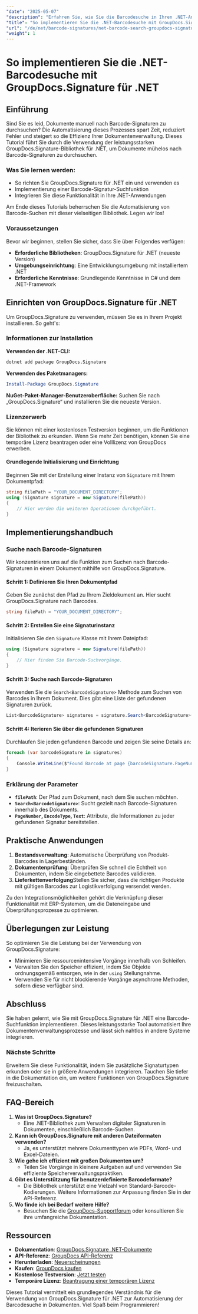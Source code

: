 ```yaml
---
"date": "2025-05-07"
"description": "Erfahren Sie, wie Sie die Barcodesuche in Ihren .NET-Anwendungen mit der leistungsstarken Bibliothek GroupDocs.Signature automatisieren. Optimieren Sie mühelos Ihr Dokumentenmanagement."
"title": "So implementieren Sie die .NET-Barcodesuche mit GroupDocs.Signature für .NET"
"url": "/de/net/barcode-signatures/net-barcode-search-groupdocs-signature-implementation/"
"weight": 1
---
```


# So implementieren Sie die .NET-Barcodesuche mit GroupDocs.Signature für .NET

## Einführung

Sind Sie es leid, Dokumente manuell nach Barcode-Signaturen zu durchsuchen? Die Automatisierung dieses Prozesses spart Zeit, reduziert Fehler und steigert so die Effizienz Ihrer Dokumentenverwaltung. Dieses Tutorial führt Sie durch die Verwendung der leistungsstarken GroupDocs.Signature-Bibliothek für .NET, um Dokumente mühelos nach Barcode-Signaturen zu durchsuchen.

### Was Sie lernen werden:
- So richten Sie GroupDocs.Signature für .NET ein und verwenden es
- Implementierung einer Barcode-Signatur-Suchfunktion
- Integrieren Sie diese Funktionalität in Ihre .NET-Anwendungen

Am Ende dieses Tutorials beherrschen Sie die Automatisierung von Barcode-Suchen mit dieser vielseitigen Bibliothek. Legen wir los!

### Voraussetzungen
Bevor wir beginnen, stellen Sie sicher, dass Sie über Folgendes verfügen:

- **Erforderliche Bibliotheken**: GroupDocs.Signature für .NET (neueste Version)
- **Umgebungseinrichtung**: Eine Entwicklungsumgebung mit installiertem .NET
- **Erforderliche Kenntnisse**: Grundlegende Kenntnisse in C# und dem .NET-Framework

## Einrichten von GroupDocs.Signature für .NET
Um GroupDocs.Signature zu verwenden, müssen Sie es in Ihrem Projekt installieren. So geht's:

### Informationen zur Installation
**Verwenden der .NET-CLI:**
```bash
dotnet add package GroupDocs.Signature
```

**Verwenden des Paketmanagers:**
```powershell
Install-Package GroupDocs.Signature
```

**NuGet-Paket-Manager-Benutzeroberfläche:**
Suchen Sie nach „GroupDocs.Signature“ und installieren Sie die neueste Version.

### Lizenzerwerb
Sie können mit einer kostenlosen Testversion beginnen, um die Funktionen der Bibliothek zu erkunden. Wenn Sie mehr Zeit benötigen, können Sie eine temporäre Lizenz beantragen oder eine Volllizenz von GroupDocs erwerben.

#### Grundlegende Initialisierung und Einrichtung
Beginnen Sie mit der Erstellung einer Instanz von `Signature` mit Ihrem Dokumentpfad:

```csharp
string filePath = "YOUR_DOCUMENT_DIRECTORY";
using (Signature signature = new Signature(filePath))
{
    // Hier werden die weiteren Operationen durchgeführt.
}
```

## Implementierungshandbuch
### Suche nach Barcode-Signaturen
Wir konzentrieren uns auf die Funktion zum Suchen nach Barcode-Signaturen in einem Dokument mithilfe von GroupDocs.Signature.

#### Schritt 1: Definieren Sie Ihren Dokumentpfad
Geben Sie zunächst den Pfad zu Ihrem Zieldokument an. Hier sucht GroupDocs.Signature nach Barcodes.

```csharp
string filePath = "YOUR_DOCUMENT_DIRECTORY";
```

#### Schritt 2: Erstellen Sie eine Signaturinstanz
Initialisieren Sie den `Signature` Klasse mit Ihrem Dateipfad:

```csharp
using (Signature signature = new Signature(filePath))
{
    // Hier finden Sie Barcode-Suchvorgänge.
}
```

#### Schritt 3: Suche nach Barcode-Signaturen
Verwenden Sie die `Search<BarcodeSignature>` Methode zum Suchen von Barcodes in Ihrem Dokument. Dies gibt eine Liste der gefundenen Signaturen zurück.

```csharp
List<BarcodeSignature> signatures = signature.Search<BarcodeSignature>(SignatureType.Barcode);
```

#### Schritt 4: Iterieren Sie über die gefundenen Signaturen
Durchlaufen Sie jeden gefundenen Barcode und zeigen Sie seine Details an:

```csharp
foreach (var barcodeSignature in signatures)
{
    Console.WriteLine($"Found Barcode at page {barcodeSignature.PageNumber} with type {barcodeSignature.EncodeType.TypeName} and text {barcodeSignature.Text}");
}
```

### Erklärung der Parameter
- **`filePath`**: Der Pfad zum Dokument, nach dem Sie suchen möchten.
- **`Search<BarcodeSignature>`**: Sucht gezielt nach Barcode-Signaturen innerhalb des Dokuments.
- **`PageNumber`, `EncodeType`, `Text`**: Attribute, die Informationen zu jeder gefundenen Signatur bereitstellen.

## Praktische Anwendungen
1. **Bestandsverwaltung**: Automatische Überprüfung von Produkt-Barcodes in Lagerbeständen.
2. **Dokumentenprüfung**: Überprüfen Sie schnell die Echtheit von Dokumenten, indem Sie eingebettete Barcodes validieren.
3. **Lieferkettenverfolgung**Stellen Sie sicher, dass die richtigen Produkte mit gültigen Barcodes zur Logistikverfolgung versendet werden.

Zu den Integrationsmöglichkeiten gehört die Verknüpfung dieser Funktionalität mit ERP-Systemen, um die Dateneingabe und Überprüfungsprozesse zu optimieren.

## Überlegungen zur Leistung
So optimieren Sie die Leistung bei der Verwendung von GroupDocs.Signature:
- Minimieren Sie ressourcenintensive Vorgänge innerhalb von Schleifen.
- Verwalten Sie den Speicher effizient, indem Sie Objekte ordnungsgemäß entsorgen, wie in der `using` Stellungnahme.
- Verwenden Sie für nicht blockierende Vorgänge asynchrone Methoden, sofern diese verfügbar sind.

## Abschluss
Sie haben gelernt, wie Sie mit GroupDocs.Signature für .NET eine Barcode-Suchfunktion implementieren. Dieses leistungsstarke Tool automatisiert Ihre Dokumentenverwaltungsprozesse und lässt sich nahtlos in andere Systeme integrieren.

### Nächste Schritte
Erweitern Sie diese Funktionalität, indem Sie zusätzliche Signaturtypen erkunden oder sie in größere Anwendungen integrieren. Tauchen Sie tiefer in die Dokumentation ein, um weitere Funktionen von GroupDocs.Signature freizuschalten.

## FAQ-Bereich
1. **Was ist GroupDocs.Signature?**
   - Eine .NET-Bibliothek zum Verwalten digitaler Signaturen in Dokumenten, einschließlich Barcode-Suchen.
2. **Kann ich GroupDocs.Signature mit anderen Dateiformaten verwenden?**
   - Ja, es unterstützt mehrere Dokumenttypen wie PDFs, Word- und Excel-Dateien.
3. **Wie gehe ich effizient mit großen Dokumenten um?**
   - Teilen Sie Vorgänge in kleinere Aufgaben auf und verwenden Sie effiziente Speicherverwaltungspraktiken.
4. **Gibt es Unterstützung für benutzerdefinierte Barcodeformate?**
   - Die Bibliothek unterstützt eine Vielzahl von Standard-Barcode-Kodierungen. Weitere Informationen zur Anpassung finden Sie in der API-Referenz.
5. **Wo finde ich bei Bedarf weitere Hilfe?**
   - Besuchen Sie die [GroupDocs-Supportforum](https://forum.groupdocs.com/c/signature/) oder konsultieren Sie ihre umfangreiche Dokumentation.

## Ressourcen
- **Dokumentation**: [GroupDocs.Signature .NET-Dokumente](https://docs.groupdocs.com/signature/net/)
- **API-Referenz**: [GroupDocs API-Referenz](https://reference.groupdocs.com/signature/net/)
- **Herunterladen**: [Neuerscheinungen](https://releases.groupdocs.com/signature/net/)
- **Kaufen**: [GroupDocs kaufen](https://purchase.groupdocs.com/buy)
- **Kostenlose Testversion**: [Jetzt testen](https://releases.groupdocs.com/signature/net/)
- **Temporäre Lizenz**: [Beantragung einer temporären Lizenz](https://purchase.groupdocs.com/temporary-license/)

Dieses Tutorial vermittelt ein grundlegendes Verständnis für die Verwendung von GroupDocs.Signature für .NET zur Automatisierung der Barcodesuche in Dokumenten. Viel Spaß beim Programmieren!